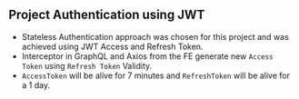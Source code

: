 ## Project Authentication using JWT

-  Stateless Authentication approach was chosen for this project and was achieved using JWT Access and Refresh Token.
-  Interceptor in GraphQL and Axios from the FE generate new `Access Token` using `Refresh Token` Validity.
-  `AccessToken` will be alive for 7 minutes and `RefreshToken` will be alive for a 1 day.